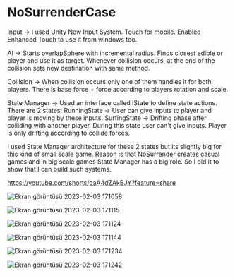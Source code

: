 # NoSurrenderCase

Input -> I used Unity New Input System. Touch for mobile. Enabled Enhanced Touch to use it from windows too.

AI -> Starts overlapSphere with incremental radius. Finds closest edible or player and use it as target. Whenever collision occurs, at the end of the collision sets new destination with same method.

Collision -> When collision occurs only one of them handles it for both players. There is base force + force according to players rotation and scale.

State Manager -> Used an interface called IState to define state actions. There are 2 states:
  RunningState -> User can give inputs to player and player is moving by these inputs.
  SurfingState -> Drifting phase after colliding with another player. During this state user can't give inputs. Player is only drifting according to collide forces.
  
I used State Manager architecture for these 2 states but its slightly big for this kind of small scale game. Reason is that NoSurrender creates casual games and in big scale games State Manager has a big role. So I did it to show that I can build such systems.


https://youtube.com/shorts/caA4dZAkBJY?feature=share

![Ekran görüntüsü 2023-02-03 171058](https://user-images.githubusercontent.com/76924597/216625858-d5dd43ed-9e63-409a-80d2-073239552e37.png)

![Ekran görüntüsü 2023-02-03 171115](https://user-images.githubusercontent.com/76924597/216625864-1fa90d30-6278-46cf-a43d-97b7d18b62ae.png)

![Ekran görüntüsü 2023-02-03 171124](https://user-images.githubusercontent.com/76924597/216625879-029ae636-39cc-49a2-809c-2f197f625fcd.png)

![Ekran görüntüsü 2023-02-03 171144](https://user-images.githubusercontent.com/76924597/216625885-a0250137-95ce-498e-b76f-09a83a279a57.png)

![Ekran görüntüsü 2023-02-03 171234](https://user-images.githubusercontent.com/76924597/216625893-aad79459-a901-4424-921c-cc934bd98c5b.png)

![Ekran görüntüsü 2023-02-03 171242](https://user-images.githubusercontent.com/76924597/216625897-c6748089-4f86-4d66-823f-0971474eb262.png)
